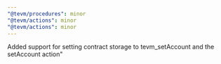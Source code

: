 ```yaml
---
"@tevm/procedures": minor
"@tevm/actions": minor
"@tevm/actions": minor
---
```


Added support for setting contract storage to tevm_setAccount and the setAccount action"
